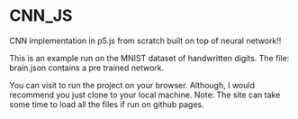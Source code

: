 # CNN_JS
CNN implementation in p5.js from scratch built on top of neural network!!

This is an example run on the MNIST dataset of handwritten digits.
The file: brain.json contains a pre trained network.

You can visit to run the project on your browser. Although, I would recommend you just clone to your local machine.
Note: The site can take some time to load all the files if run on github pages.
